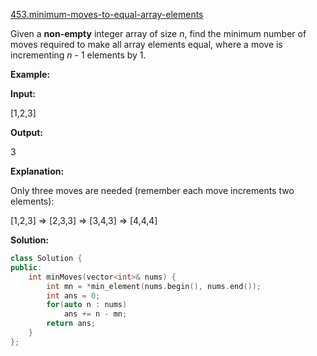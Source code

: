 [453.minimum-moves-to-equal-array-elements](https://leetcode.com/problems/minimum-moves-to-equal-array-elements/)  

Given a **non-empty** integer array of size _n_, find the minimum number of moves required to make all array elements equal, where a move is incrementing _n_ - 1 elements by 1.

**Example:**

  
**Input:**
  
\[1,2,3\]
  

  
**Output:**
  
3
  

  
**Explanation:**
  
Only three moves are needed (remember each move increments two elements):
  

  
\[1,2,3\]  =>  \[2,3,3\]  =>  \[3,4,3\]  =>  \[4,4,4\]  



**Solution:**  

```cpp
class Solution {
public:
    int minMoves(vector<int>& nums) {
        int mn = *min_element(nums.begin(), nums.end());
        int ans = 0;
        for(auto n : nums)
            ans += n - mn;
        return ans;
    }
};
```
      